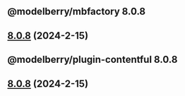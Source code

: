 ## @modelberry/mbfactory 8.0.8

## [8.0.8](https://github.com/modelberry/factory/compare/8.0.7...8.0.8) (2024-2-15)



## @modelberry/plugin-contentful 8.0.8

## [8.0.8](https://github.com/modelberry/factory/compare/8.0.7...8.0.8) (2024-2-15)


